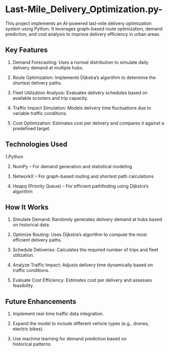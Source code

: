 # Last-Mile_Delivery_Optimization.py-
This project implements an AI-powered last-mile delivery optimization system using Python. It leverages graph-based route optimization, demand prediction, and cost analysis to improve delivery efficiency in urban areas.
## Key Features
1. Demand Forecasting: Uses a normal distribution to simulate daily delivery demand at multiple hubs.

2. Route Optimization: Implements Dijkstra’s algorithm to determine the shortest delivery paths.

3. Fleet Utilization Analysis: Evaluates delivery schedules based on available scooters and trip capacity.

4. Traffic Impact Simulation: Models delivery time fluctuations due to variable traffic conditions.

5. Cost Optimization: Estimates cost per delivery and compares it against a predefined target.

## Technologies Used
1.Python

2. NumPy – For demand generation and statistical modeling

3. NetworkX – For graph-based routing and shortest path calculations

4. Heapq (Priority Queue) – For efficient pathfinding using Dijkstra’s algorithm

## How It Works
1. Simulate Demand: Randomly generates delivery demand at hubs based on historical data.

2. Optimize Routing: Uses Dijkstra’s algorithm to compute the most efficient delivery paths.

3. Schedule Deliveries: Calculates the required number of trips and fleet utilization.

4. Analyze Traffic Impact: Adjusts delivery time dynamically based on traffic conditions.

5. Evaluate Cost Efficiency: Estimates cost per delivery and assesses feasibility.

## Future Enhancements
1. Implement real-time traffic data integration.

2. Expand the model to include different vehicle types (e.g., drones, electric bikes).

3. Use machine learning for demand prediction based on historical patterns.
